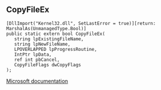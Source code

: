 ## CopyFileEx

```
[DllImport("Kernel32.dll", SetLastError = true)][return: MarshalAs(UnmanagedType.Bool)]
public static extern bool CopyFileEx(
   string lpExistingFileName,
   string lpNewFileName,
   LPOVERLAPPED lpProgressRoutine,
   IntPtr lpData,
   ref int pbCancel,
   CopyFileFlags dwCopyFlags
);
```

[Microsoft documentation](TODO)
